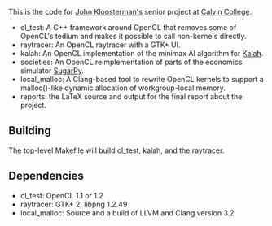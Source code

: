 This is the code for [John Kloosterman's](http://jkloosterman.net) senior project at [Calvin College](http://cs.calvin.edu).

* cl_test: A C++ framework around OpenCL that removes some of OpenCL's tedium and makes it possible to call non-kernels directly.
* raytracer: An OpenCL raytracer with a GTK+ UI.
* kalah: An OpenCL implementation of the minimax AI algorithm for [Kalah](http://en.wikipedia.org/wiki/Kalah).
* societies: An OpenCL reimplementation of parts of the economics simulator [SugarPy](http://abs.calvin.edu/hg/sugarpy/).
* local_malloc: A Clang-based tool to rewrite OpenCL kernels to support a malloc()-like dynamic allocation of workgroup-local memory.
* reports: the LaTeX source and output for the final report about the project.

Building
--------
The top-level Makefile will build cl_test, kalah, and the raytracer.

Dependencies
------------
* cl_test: OpenCL 1.1 or 1.2
* raytracer: GTK+ 2, libpng 1.2.49
* local_malloc: Source and a build of LLVM and Clang version 3.2